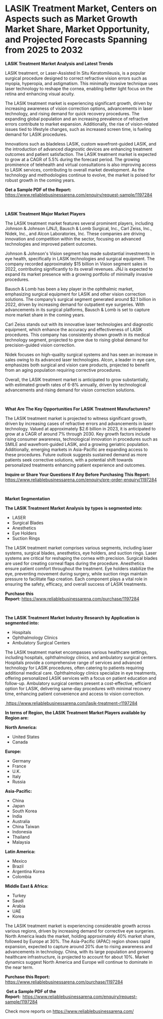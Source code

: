 <p><h1>LASIK Treatment Market, Centers on Aspects such as Market Growth Market Share, Market Opportunity, and Projected Forecasts Spanning from 2025 to 2032</h1></p><p><strong>LASIK Treatment Market Analysis and Latest Trends</strong></p>
<p><p>LASIK treatment, or Laser-Assisted In Situ Keratomileusis, is a popular surgical procedure designed to correct refractive vision errors such as myopia, hyperopia, and astigmatism. This minimally invasive technique uses laser technology to reshape the cornea, enabling better light focus on the retina and enhancing visual acuity. </p><p>The LASIK treatment market is experiencing significant growth, driven by increasing awareness of vision correction options, advancements in laser technology, and rising demand for quick recovery procedures. The expanding global population and an increasing prevalence of refractive errors contribute to market expansion. Additionally, the rise of vision-related issues tied to lifestyle changes, such as increased screen time, is fueling demand for LASIK procedures.</p><p>Innovations such as bladeless LASIK, custom wavefront-guided LASIK, and the introduction of advanced diagnostic devices are enhancing treatment outcomes and patient satisfaction. The LASIK treatment market is expected to grow at a CAGR of 5.5% during the forecast period. The growing prominence of telehealth and virtual consultations is also improving access to LASIK services, contributing to overall market development. As the technology and methodologies continue to evolve, the market is poised for robust growth in the coming years.</p></p>
<p><strong>Get a Sample PDF of the Report:&nbsp;</strong> <a href="https://www.reliablebusinessarena.com/enquiry/request-sample/1197284?utm_campaign=2206&utm_medium=2&utm_source=Github&utm_content=ia&utm_term=03032025&utm_id=lasik-treatment">https://www.reliablebusinessarena.com/enquiry/request-sample/1197284</a></p>
<p>&nbsp;</p>
<p><strong>LASIK Treatment Major Market Players</strong></p>
<p><p>The LASIK treatment market features several prominent players, including Johnson & Johnson (JNJ), Bausch & Lomb Surgical, Inc., Carl Zeiss, Inc., Nidek, Inc., and Alcon Laboratories, Inc. These companies are driving innovation and competition within the sector, focusing on advanced technologies and improved patient outcomes.</p><p>Johnson & Johnson's Vision segment has made substantial investments in eye health, specifically in LASIK technologies and surgical equipment. The company recorded approximately $15 billion in Vision segment sales in 2022, contributing significantly to its overall revenues. JNJ is expected to expand its market presence with a growing portfolio of minimally invasive procedures.</p><p>Bausch & Lomb has been a key player in the ophthalmic market, emphasizing surgical equipment for LASIK and other vision correction solutions. The company’s surgical segment generated around $2.1 billion in 2022, driven by increasing demand for outpatient eye surgeries. With advancements in its surgical platforms, Bausch & Lomb is set to capture more market share in the coming years.</p><p>Carl Zeiss stands out with its innovative laser technologies and diagnostic equipment, which enhance the accuracy and effectiveness of LASIK procedures. This company has consistently shown growth in its medical technology segment, projected to grow due to rising global demand for precision-guided vision correction.</p><p>Nidek focuses on high-quality surgical systems and has seen an increase in sales owing to its advanced laser technologies. Alcon, a leader in eye care, emphasizes both surgical and vision care products, projected to benefit from an aging population requiring corrective procedures.</p><p>Overall, the LASIK treatment market is anticipated to grow substantially, with estimated growth rates of 6-8% annually, driven by technological advancements and rising demand for vision correction solutions.</p></p>
<p>&nbsp;</p>
<p><strong>What Are The Key Opportunities For LASIK Treatment Manufacturers?</strong></p>
<p><p>The LASIK treatment market is projected to witness significant growth, driven by increasing cases of refractive errors and advancements in laser technology. Valued at approximately $2.6 billion in 2023, it is anticipated to grow at a CAGR of around 7% through 2030. Key growth factors include rising consumer awareness, technological innovation in procedures such as SMILE and wavefront-guided LASIK, and a growing geriatric population. Additionally, emerging markets in Asia-Pacific are expanding access to these procedures. Future outlook suggests sustained demand as more patients seek corrective solutions, with a potential shift towards personalized treatments enhancing patient experience and outcomes.</p></p>
<p><strong>Inquire or Share Your Questions If Any Before Purchasing This Report:</strong> <a href="https://www.reliablebusinessarena.com/enquiry/pre-order-enquiry/1197284?utm_campaign=2206&utm_medium=2&utm_source=Github&utm_content=ia&utm_term=03032025&utm_id=lasik-treatment">https://www.reliablebusinessarena.com/enquiry/pre-order-enquiry/1197284</a></p>
<p>&nbsp;</p>
<p><strong>Market Segmentation</strong></p>
<p><strong>The LASIK Treatment Market Analysis by types is segmented into:</strong></p>
<p><ul><li>LASER</li><li>Surgical Blades</li><li>Anesthetics</li><li>Eye Holders</li><li>Suction Rings</li></ul></p>
<p><p>The LASIK treatment market comprises various segments, including laser systems, surgical blades, anesthetics, eye holders, and suction rings. Laser systems are critical for reshaping the cornea with precision. Surgical blades are used for creating corneal flaps during the procedure. Anesthetics ensure patient comfort throughout the treatment. Eye holders stabilize the eye, preventing movement during surgery, while suction rings maintain pressure to facilitate flap creation. Each component plays a vital role in ensuring the safety, efficacy, and overall success of LASIK treatments.</p></p>
<p><strong>Purchase this Report:&nbsp;</strong><a href="https://www.reliablebusinessarena.com/purchase/1197284?utm_campaign=2206&utm_medium=2&utm_source=Github&utm_content=ia&utm_term=03032025&utm_id=lasik-treatment">https://www.reliablebusinessarena.com/purchase/1197284</a></p>
<p>&nbsp;</p>
<p><strong>The LASIK Treatment Market Industry Research by Application is segmented into:</strong></p>
<p><ul><li>Hospitals</li><li>Ophthalmology Clinics</li><li>Ambulatory Surgical Centers</li></ul></p>
<p><p>The LASIK treatment market encompasses various healthcare settings, including hospitals, ophthalmology clinics, and ambulatory surgical centers. Hospitals provide a comprehensive range of services and advanced technology for LASIK procedures, often catering to patients requiring additional medical care. Ophthalmology clinics specialize in eye treatments, offering personalized LASIK services with a focus on patient education and follow-up. Ambulatory surgical centers present a cost-effective, efficient option for LASIK, delivering same-day procedures with minimal recovery time, enhancing patient convenience and access to vision correction.</p></p>
<p><a href="https://www.reliablebusinessarena.com/lasik-treatment-r1197284?utm_campaign=2206&utm_medium=2&utm_source=Github&utm_content=ia&utm_term=03032025&utm_id=lasik-treatment">&nbsp;https://www.reliablebusinessarena.com/lasik-treatment-r1197284</a></p>
<p><strong>In terms of Region, the LASIK Treatment Market Players available by Region are:</strong></p>
<p>
    <p> <strong> North America: </strong>
        <ul>
            <li>United States</li>
            <li>Canada</li>
        </ul>
        </p> 
    <p> <strong> Europe: </strong>
        <ul>
            <li>Germany</li>
            <li>France</li>
            <li>U.K.</li>
            <li>Italy</li>
            <li>Russia</li>
        </ul>
        </p> 
    <p> <strong> Asia-Pacific: </strong>
        <ul>
            <li>China</li>
            <li>Japan</li>
            <li>South Korea</li>
            <li>India</li>
            <li>Australia</li>
            <li>China Taiwan</li>
            <li>Indonesia</li>
            <li>Thailand</li>
            <li>Malaysia</li>
        </ul>
        </p> 
    <p> <strong> Latin America: </strong>
        <ul>
            <li>Mexico</li>
            <li>Brazil</li>
            <li>Argentina Korea</li>
            <li>Colombia</li>
        </ul>
        </p> 
    <p> <strong> Middle East & Africa: </strong>
        <ul>
            <li>Turkey</li>
            <li>Saudi</li>
            <li>Arabia</li>
            <li>UAE</li>
            <li>Korea</li>
        </ul>
    </p>
    </p>
<p><p>The LASIK treatment market is experiencing considerable growth across various regions, driven by increasing demand for corrective eye surgeries. North America leads the market, holding approximately 40% market share, followed by Europe at 30%. The Asia-Pacific (APAC) region shows rapid expansion, expected to capture around 20% due to rising awareness and advancements in technology. China, with its large population and growing healthcare infrastructure, is projected to account for about 10%. Market dynamics suggest North America and Europe will continue to dominate in the near term.</p></p>
<p><strong>Purchase this Report: </strong><a href="https://www.reliablebusinessarena.com/purchase/1197284?utm_campaign=2206&utm_medium=2&utm_source=Github&utm_content=ia&utm_term=03032025&utm_id=lasik-treatment">https://www.reliablebusinessarena.com/purchase/1197284</a></p>
<p>&nbsp;<strong>Get a Sample PDF of the Report:&nbsp;&nbsp;</strong><a href="https://www.reliablebusinessarena.com/enquiry/request-sample/1197284?utm_campaign=2206&utm_medium=2&utm_source=Github&utm_content=ia&utm_term=03032025&utm_id=lasik-treatment">https://www.reliablebusinessarena.com/enquiry/request-sample/1197284</a></p>
<p><strong></strong></p>
<p>Check more reports on <a href="https://www.reliablebusinessarena.com/?utm_campaign=2206&utm_medium=2&utm_source=Github&utm_content=ia&utm_term=03032025&utm_id=lasik-treatment">https://www.reliablebusinessarena.com/</a></p>